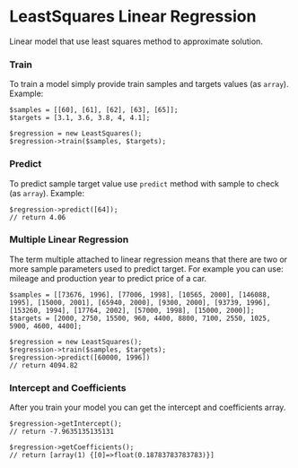 # LeastSquares Linear Regression

Linear model that use least squares method to approximate solution. 

### Train

To train a model simply provide train samples and targets values (as `array`). Example:

```
$samples = [[60], [61], [62], [63], [65]];
$targets = [3.1, 3.6, 3.8, 4, 4.1];

$regression = new LeastSquares();
$regression->train($samples, $targets);
```

### Predict

To predict sample target value use `predict` method with sample to check (as `array`). Example:

```
$regression->predict([64]);
// return 4.06
```

### Multiple Linear Regression

The term multiple attached to linear regression means that there are two or more sample parameters used to predict target. 
For example you can use: mileage and production year to predict price of a car.  

```
$samples = [[73676, 1996], [77006, 1998], [10565, 2000], [146088, 1995], [15000, 2001], [65940, 2000], [9300, 2000], [93739, 1996], [153260, 1994], [17764, 2002], [57000, 1998], [15000, 2000]];
$targets = [2000, 2750, 15500, 960, 4400, 8800, 7100, 2550, 1025, 5900, 4600, 4400];

$regression = new LeastSquares();
$regression->train($samples, $targets);
$regression->predict([60000, 1996])
// return 4094.82
```

### Intercept and Coefficients

After you train your model you can get the intercept and coefficients array.

```
$regression->getIntercept();
// return -7.9635135135131

$regression->getCoefficients();
// return [array(1) {[0]=>float(0.18783783783783)}]
```
